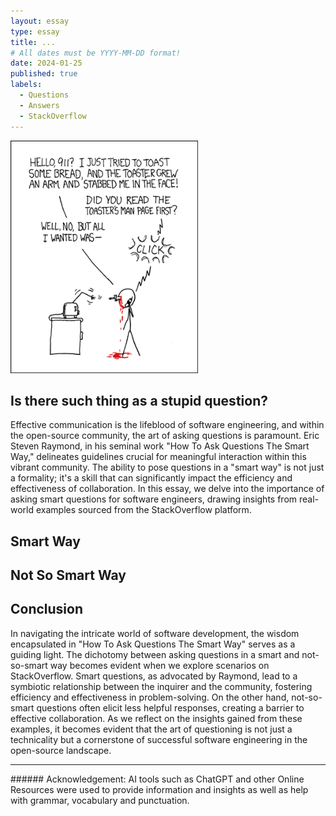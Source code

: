 ```yaml
---
layout: essay
type: essay
title: ...
# All dates must be YYYY-MM-DD format!
date: 2024-01-25
published: true
labels:
  - Questions
  - Answers
  - StackOverflow
---
```


<img width="300px" class="rounded float-start pe-4" src="../img/smart-questions/rtfm.png">

## Is there such thing as a stupid question?

Effective communication is the lifeblood of software engineering, and within the open-source community, the art of asking questions is paramount. Eric Steven Raymond, in his seminal work "How To Ask Questions The Smart Way," delineates guidelines crucial for meaningful interaction within this vibrant community. The ability to pose questions in a "smart way" is not just a formality; it's a skill that can significantly impact the efficiency and effectiveness of collaboration. In this essay, we delve into the importance of asking smart questions for software engineers, drawing insights from real-world examples sourced from the StackOverflow platform.

## Smart Way


## Not So Smart Way


## Conclusion

In navigating the intricate world of software development, the wisdom encapsulated in "How To Ask Questions The Smart Way" serves as a guiding light. The dichotomy between asking questions in a smart and not-so-smart way becomes evident when we explore scenarios on StackOverflow. Smart questions, as advocated by Raymond, lead to a symbiotic relationship between the inquirer and the community, fostering efficiency and effectiveness in problem-solving. On the other hand, not-so-smart questions often elicit less helpful responses, creating a barrier to effective collaboration. As we reflect on the insights gained from these examples, it becomes evident that the art of questioning is not just a technicality but a cornerstone of successful software engineering in the open-source landscape.

<hr>
###### Acknowledgement: AI tools such as ChatGPT and other Online Resources were used to provide information and insights as well as help with grammar, vocabulary and punctuation.
